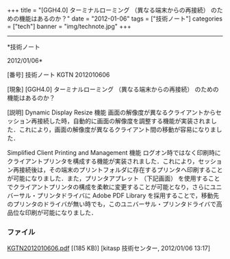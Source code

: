 ﻿+++
title = "[GGH4.0] ターミナルローミング （異なる端末からの再接続） のための機能はあるのか？"
date = "2012-01-06"
tags = ["技術ノート"]
categories = ["tech"]
banner = "img/technote.jpg"
+++

-----------------------------------------------------------------------------------------------------------------------------

*技術ノート

2012/01/06*


[番号]
技術ノート KGTN 2012010606

[現象]
[GGH4.0] ターミナルローミング （異なる端末からの再接続）
のための機能はあるのか？

[説明]
Dynamic Display Resize 機能
画面の解像度が異なるクライアントからセッション再接続した時，自動的に画面の解像度を調整する機能が実装されました．これにより，画面の解像度が異なるクライアント間の移動が容易になりました．

Simplified Client Printing and Management 機能
ログオン時ではなく印刷時にクライアントプリンタを構成する機能が実装されました．これにより，セッション再接続後は，その端末のプリントフォルダに存在するプリンタへ印刷することが可能になりました．また，プリンタアプレット
（下記画面）
を使用することでクライアントプリンタの構成を柔軟に変更することが可能となり，さらにユニバーサル・プリンタドライバに
Adobe PDF Library
を採用することで，移動先のプリンタのドライバが無い時でも，このユニバーサル・プリンタドライバで高品位な印刷が可能になりました．


### ファイル

 
 


[KGTN2012010606.pdf](http://techreport.kitasp.net/attachments/download/790/KGTN2012010606.pdf)
 [(185 KB)] [kitasp 技術センター, 2012/01/06
13:17]


 


 

